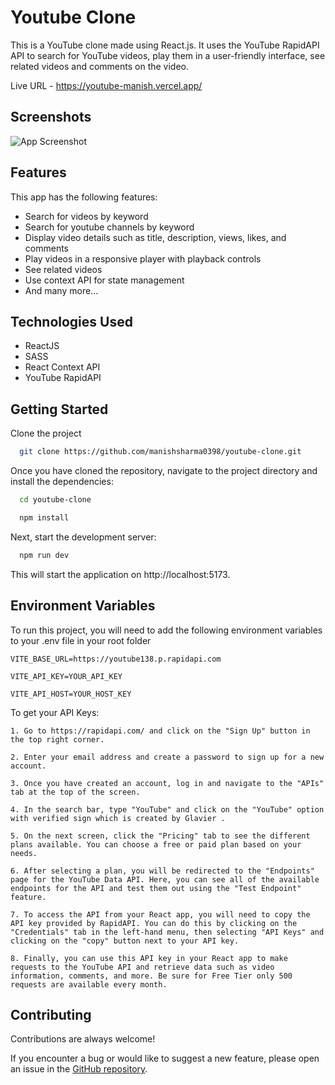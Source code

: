 # Youtube Clone

This is a YouTube clone made using React.js. It uses the YouTube RapidAPI API to search for YouTube videos, play them in a user-friendly interface, see related videos and comments on the video.

Live URL - https://youtube-manish.vercel.app/

## Screenshots

![App Screenshot](./demo.gif "Screen Shot of Web app")

## Features

This app has the following features:

- Search for videos by keyword
- Search for youtube channels by keyword
- Display video details such as title, description, views, likes, and comments
- Play videos in a responsive player with playback controls
- See related videos
- Use context API for state management
- And many more...

## Technologies Used

- ReactJS
- SASS
- React Context API
- YouTube RapidAPI

## Getting Started

Clone the project

```bash
  git clone https://github.com/manishsharma0398/youtube-clone.git

```

Once you have cloned the repository, navigate to the project directory and install the dependencies:

```bash
  cd youtube-clone
```

```bash
  npm install
```

Next, start the development server:

```bash
  npm run dev
```

This will start the application on http://localhost:5173.

## Environment Variables

To run this project, you will need to add the following environment variables to your .env file in your root folder

`VITE_BASE_URL=https://youtube138.p.rapidapi.com`

`VITE_API_KEY=YOUR_API_KEY`

`VITE_API_HOST=YOUR_HOST_KEY`

To get your API Keys:

    1. Go to https://rapidapi.com/ and click on the "Sign Up" button in the top right corner.

    2. Enter your email address and create a password to sign up for a new account.

    3. Once you have created an account, log in and navigate to the "APIs" tab at the top of the screen.

    4. In the search bar, type "YouTube" and click on the "YouTube" option with verified sign which is created by Glavier .

    5. On the next screen, click the "Pricing" tab to see the different plans available. You can choose a free or paid plan based on your needs.

    6. After selecting a plan, you will be redirected to the "Endpoints" page for the YouTube Data API. Here, you can see all of the available endpoints for the API and test them out using the "Test Endpoint" feature.

    7. To access the API from your React app, you will need to copy the API key provided by RapidAPI. You can do this by clicking on the "Credentials" tab in the left-hand menu, then selecting "API Keys" and clicking on the "copy" button next to your API key.

    8. Finally, you can use this API key in your React app to make requests to the YouTube API and retrieve data such as video information, comments, and more. Be sure for Free Tier only 500 requests are available every month.

## Contributing

Contributions are always welcome!

If you encounter a bug or would like to suggest a new feature, please open an issue in the [GitHub repository](https://github.com/manishsharma0398/youtube-clone/issues "Youtube Clone").
